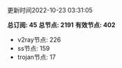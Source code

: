 更新时间2022-10-23 03:31:05

**总订阅: 45**
**总节点: 2191**
**有效节点: 402**
- v2ray节点: 226
- ss节点: 159
- trojan节点: 17
